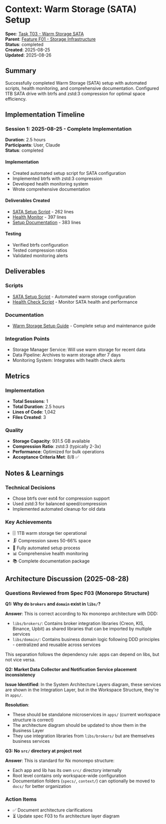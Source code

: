 # Context: Warm Storage (SATA) Setup

**Spec**: [Task T03 - Warm Storage SATA](T03.md)  
**Parent**: [Feature F01 - Storage Infrastructure](spec.md)  
**Status**: completed  
**Created**: 2025-08-25  
**Updated**: 2025-08-26

## Summary

Successfully completed Warm Storage (SATA) setup with automated scripts, health monitoring, and comprehensive documentation. Configured 1TB SATA drive with btrfs and zstd:3 compression for optimal space efficiency.

## Implementation Timeline

### Session 1: 2025-08-25 - Complete Implementation

**Duration**: 2.5 hours  
**Participants**: User, Claude  
**Status**: completed

#### Implementation

- Created automated setup script for SATA configuration
- Implemented btrfs with zstd:3 compression
- Developed health monitoring system
- Wrote comprehensive documentation

#### Deliverables Created

- [SATA Setup Script](../../../../scripts/utilities/setup-sata-storage.sh) - 262 lines
- [Health Monitor](../../../../scripts/monitoring/sata-health-check.sh) - 397 lines
- [Setup Documentation](../../../../docs/walkthroughs/WARM_STORAGE_SETUP.md) - 383 lines

#### Testing

- Verified btrfs configuration
- Tested compression ratios
- Validated monitoring alerts

## Deliverables

### Scripts

- [SATA Setup Script](../../../../scripts/utilities/setup-sata-storage.sh) - Automated warm storage configuration
- [Health Check Script](../../../../scripts/monitoring/sata-health-check.sh) - Monitor SATA health and performance

### Documentation

- [Warm Storage Setup Guide](../../../../docs/walkthroughs/WARM_STORAGE_SETUP.md) - Complete setup and maintenance guide

### Integration Points

- Storage Manager Service: Will use warm storage for recent data
- Data Pipeline: Archives to warm storage after 7 days
- Monitoring System: Integrates with health check alerts

## Metrics

### Implementation

- **Total Sessions**: 1
- **Total Duration**: 2.5 hours
- **Lines of Code**: 1,042
- **Files Created**: 3

### Quality

- **Storage Capacity**: 931.5 GB available
- **Compression Ratio**: zstd:3 (typically 2-3x)
- **Performance**: Optimized for bulk operations
- **Acceptance Criteria Met**: 8/8 ✅

## Notes & Learnings

### Technical Decisions

- Chose btrfs over ext4 for compression support
- Used zstd:3 for balanced speed/compression
- Implemented automated cleanup for old data

### Key Achievements

- 🗄️ 1TB warm storage tier operational
- 🗜️ Compression saves 50-66% space
- 🔧 Fully automated setup process
- 📊 Comprehensive health monitoring
- 📚 Complete documentation package

## Architecture Discussion (2025-08-28)

### Questions Reviewed from Spec F03 (Monorepo Structure)

**Q1: Why do `brokers` and `domain` exist in `libs/`?**

**Answer**: This is correct according to Nx monorepo architecture with DDD:

- `libs/brokers/`: Contains broker integration libraries (Creon, KIS, Binance, Upbit) as shared libraries that can be imported by multiple services
- `libs/domain/`: Contains business domain logic following DDD principles - centralized and reusable across services

This separation follows the dependency rule: apps can depend on libs, but not vice versa.

**Q2: Market Data Collector and Notification Service placement inconsistency**

**Issue Identified**: In the System Architecture Layers diagram, these services are shown in the Integration Layer, but in the Workspace Structure, they're in `apps/`.

**Resolution**:

- These should be standalone microservices in `apps/` (current workspace structure is correct)
- The architecture diagram should be updated to show them in the Business Layer
- They use integration libraries from `libs/brokers/` but are themselves business services

**Q3: No `src/` directory at project root**

**Answer**: This is standard for Nx monorepo structure:

- Each app and lib has its own `src/` directory internally
- Root level contains only workspace-wide configuration
- Documentation folders (`specs/`, `context/`) can optionally be moved to `docs/` for better organization

### Action Items

- ✅ Document architecture clarifications
- ⏳ Update spec F03 to fix architecture layer diagram
